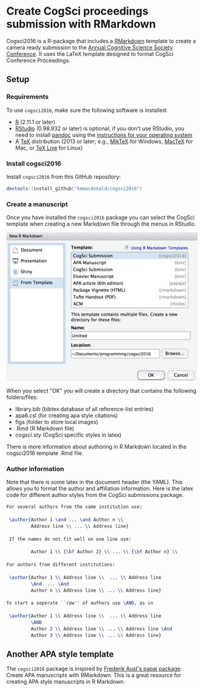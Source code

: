 # Create CogSci proceedings submission with RMarkdown
Cogsci2016 is a R-package that includes a [RMarkdown](http://rmarkdown.rstudio.com/) template to create a camera ready submission to the [Annual Cognitive Science Society Conference](http://cognitivesciencesociety.org/conference2016/submissions.html). It uses the LaTeX template designed to format CogSci Conference Proceedings.

## Setup
### Requirements
To use `cogsci2016`, make sure the following software is installed:

- [R](http://www.r-project.org/) (2.11.1 or later)
- [RStudio](http://www.rstudio.com/) (0.98.932 or later) is optional; if you don't use RStudio, you need to install [pandoc](http://johnmacfarlane.net/pandoc/) using the [instructions for your operating system](https://github.com/rstudio/rmarkdown/blob/master/PANDOC.md)
- A [TeX](http://de.wikipedia.org/wiki/TeX) distribution (2013 or later; e.g., [MikTeX](http://miktex.org/) for Windows, [MacTeX](https://tug.org/mactex/) for Mac, or [TeX Live](http://www.tug.org/texlive/) for Linux)
 
### Install cogsci2016
Install `cogsci2016` from this GitHub repository:

```S
devtools::install_github("kemacdonald/cogsci2016")
```

### Create a manuscript
Once you have installed the `cogsci2016` package you can select the CogSci template when creating a new Markdown file through the menus in RStudio.

![](imgs/cogsci2016.png?raw=true)

When you select "OK" you will create a directory that contains the following folders/files:

* library.bib (bibtex database of all reference-list entries)
* apa6.csl (for creating apa style citations)
* figs (folder to store local images)
* .Rmd (R Markdown file)
* cogsci.sty (CogSci specific styles in latex)

There is more information about authoring in R Markdown located in the cogsci2016 template .Rmd file.

### Author information

Note that there is some latex in the document header (the YAML). This allows you to 
format the author and affiliation information. Here is the latex code for different author styles from the CogSci submissions package.

```latex
For several authors from the same institution use: 
 
 \author{Author 1 \and ... \and Author n \\
         Address line \\ ... \\ Address line}
 
 If the names do not fit well on one line use:
 
         Author 1 \\ {\bf Author 2} \\ ... \\ {\bf Author n} \\
 
For authors from different institutions:
 
 \author{Author 1 \\ Address line \\  ... \\ Address line
         \And  ... \And
         Author n \\ Address line \\ ... \\ Address line}
 
To start a seperate ``row'' of authors use \AND, as in
 
 \author{Author 1 \\ Address line \\  ... \\ Address line
         \AND
         Author 2 \\ Address line \\ ... \\ Address line \And
         Author 3 \\ Address line \\ ... \\ Address line}
```

## Another APA style template
The `cogsci2016` package is inspired by [Frederik Aust's papaj package](https://github.com/crsh/papaja): Create APA manuscripts with RMarkdown. This is a great resource for creating APA style manuscripts in R Markdown.

